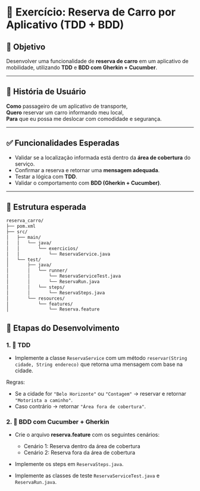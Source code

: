 # 🚗 Exercício: Reserva de Carro por Aplicativo (TDD + BDD)

## 🎯 Objetivo

Desenvolver uma funcionalidade de **reserva de carro** em um aplicativo de mobilidade, utilizando **TDD** e **BDD com Gherkin + Cucumber**.

---

## 📝 História de Usuário

**Como** passageiro de um aplicativo de transporte,  
**Quero** reservar um carro informando meu local,  
**Para** que eu possa me deslocar com comodidade e segurança.

---

## ✅ Funcionalidades Esperadas

- Validar se a localização informada está dentro da **área de cobertura** do serviço.
- Confirmar a reserva e retornar uma **mensagem adequada**.
- Testar a lógica com **TDD**.
- Validar o comportamento com **BDD (Gherkin + Cucumber)**.

---

## 🔧 Estrutura esperada

```bash
reserva_carro/
├── pom.xml
├── src/
│   ├── main/
│   │   └── java/
│   │       └── exercicios/
│   │           └── ReservaService.java
│   └── test/
│       ├── java/
│       │   └── runner/
│       │       └── ReservaServiceTest.java   
│       │       └── ReservaRun.java   
│       │   └── steps/
│       │       └── ReservaSteps.java          
│       └── resources/
│           └── features/
│               └── Reserva.feature                   
```

## 🔁 Etapas do Desenvolvimento

### 1. 📌 TDD

- Implemente a classe `ReservaService` com um método `reservar(String cidade, String endereco)` que retorna uma mensagem com base na cidade.

Regras:
- Se a cidade for `"Belo Horizonte"` ou `"Contagem"` → reservar e retornar `"Motorista a caminho"`.
- Caso contrário → retornar `"Área fora de cobertura"`.

### 2. 🧾 BDD com Cucumber + Gherkin

- Crie o arquivo **reserva.feature** com os seguintes cenários:

    - Cenário 1: Reserva dentro da área de cobertura
    - Cenário 2: Reserva fora da área de cobertura

- Implemente os steps em `ReservaSteps.java`.

- Implemente as classes de teste `ReservaServiceTest.java` e `ReservaRun.java`.